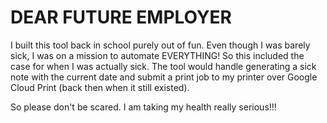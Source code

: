 # DEAR FUTURE EMPLOYER

I built this tool back in school purely out of fun. Even though I was barely sick, I was on a mission to automate EVERYTHING! So this included the case for when I was actually sick. The tool would handle generating a sick note with the current date and submit a print job to my printer over Google Cloud Print (back then when it still existed).

So please don't be scared. I am taking my health really serious!!!
